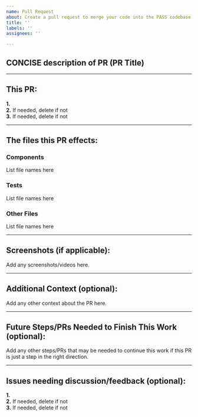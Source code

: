 ```yaml
---
name: Pull Request
about: Create a pull request to merge your code into the PASS codebase
title: ''
labels: ''
assignees: ''

---
```


## CONCISE description of PR (PR Title)

---
## This PR:
**1.**    
**2.** If needed, delete if not    
**3.** If needed, delete if not

---
## The files this PR effects:

### Components
List file names here

### Tests
List file names here

### Other Files
List file names here

---
## Screenshots (if applicable):
Add any screenshots/videos here.

---
## Additional Context (optional):
Add any other context about the PR here.

---
## Future Steps/PRs Needed to Finish This Work (optional):
Add any other steps/PRs that may be needed to continue this work if this PR is just a step in the right direction.

---
## Issues needing discussion/feedback (optional):
**1.**    
**2.** If needed, delete if not    
**3.** If needed, delete if not